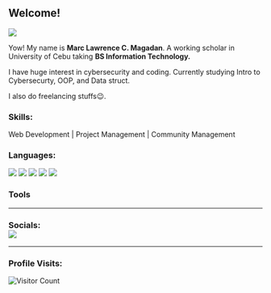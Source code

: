 ## Welcome!

<img src="https://i.pinimg.com/originals/cb/71/a0/cb71a099b3ca06a3797f32f4af4c9011.gif" />

Yow! My name is <b>Marc Lawrence C. Magadan</b>. A working scholar in University of Cebu taking <b>BS Information Technology.</b>

I have huge interest in cybersecurity and coding. Currently studying Intro to Cybersecurty, OOP, and Data struct.

I also do freelancing stuffs😉. 

### Skills: 
Web Development | Project Management | Community Management 

### Languages:<br>
<img src="https://img.shields.io/badge/Python-FFD43B?style=for-the-badge&logo=python&logoColor=blue"/> <img src="https://img.shields.io/badge/C-00599C?style=for-the-badge&logo=c&logoColor=white"/> <img src="https://img.shields.io/badge/CSS3-1572B6?style=for-the-badge&logo=css3&logoColor=white"/> <img src="https://img.shields.io/badge/HTML5-E34F26?style=for-the-badge&logo=html5&logoColor=white"/> <img src="https://img.shields.io/badge/OpenJDK-ED8B00?style=for-the-badge&logo=openjdk&logoColor=white"/>
<p></p>

### Tools

-------------------------------------------
### Socials: <br> <a href="https://www.instagram.com/m_lwren"><img src="https://img.shields.io/badge/1mRen-%23E4405F.svg?&style=for-the-badge&logo=instagram&logoColor=white"></a> 
------------------------------------------- 

### Profile Visits:
![Visitor Count](https://profile-counter.glitch.me/{1mRen}/count.svg)


<!--
**1mRen/1mRen** is a ✨ _special_ ✨ repository because its `README.md` (this file) appears on your GitHub profile.

Here are some ideas to get you started:

- 🔭 I’m currently working on ...
- 🌱 I’m currently learning ...
- 👯 I’m looking to collaborate on ...
- 🤔 I’m looking for help with ...
- 💬 Ask me about ...
- 📫 How to reach me: ...
- 😄 Pronouns: ...
- ⚡ Fun fact: ...
-->
